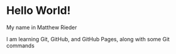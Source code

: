 # Hello World!

My name in Matthew Rieder

I am learning Git, GitHub, and GitHub Pages, along with some Git commands